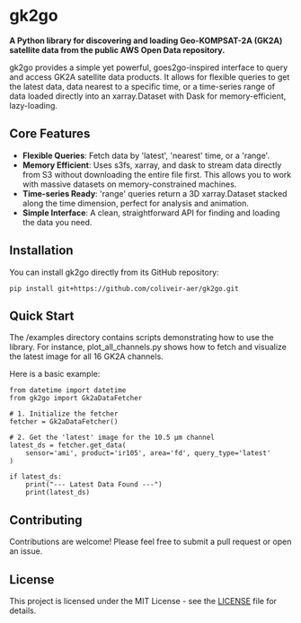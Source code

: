 # **gk2go**

**A Python library for discovering and loading Geo-KOMPSAT-2A (GK2A) satellite data from the public AWS Open Data repository.**

gk2go provides a simple yet powerful, goes2go-inspired interface to query and access GK2A satellite data products. It allows for flexible queries to get the latest data, data nearest to a specific time, or a time-series range of data loaded directly into an xarray.Dataset with Dask for memory-efficient, lazy-loading.

## **Core Features**

* **Flexible Queries**: Fetch data by 'latest', 'nearest' time, or a 'range'.  
* **Memory Efficient**: Uses s3fs, xarray, and dask to stream data directly from S3 without downloading the entire file first. This allows you to work with massive datasets on memory-constrained machines.  
* **Time-series Ready**: 'range' queries return a 3D xarray.Dataset stacked along the time dimension, perfect for analysis and animation.  
* **Simple Interface**: A clean, straightforward API for finding and loading the data you need.

## **Installation**

You can install gk2go directly from its GitHub repository:

    pip install git+https://github.com/coliveir-aer/gk2go.git

## **Quick Start**

The /examples directory contains scripts demonstrating how to use the library. For instance, plot\_all\_channels.py shows how to fetch and visualize the latest image for all 16 GK2A channels.

Here is a basic example:

```
from datetime import datetime  
from gk2go import Gk2aDataFetcher

# 1. Initialize the fetcher  
fetcher = Gk2aDataFetcher()

# 2. Get the 'latest' image for the 10.5 µm channel  
latest_ds = fetcher.get_data(  
    sensor='ami', product='ir105', area='fd', query_type='latest'  
)

if latest_ds:  
    print("--- Latest Data Found ---")  
    print(latest_ds)
```

## **Contributing**

Contributions are welcome\! Please feel free to submit a pull request or open an issue.

## **License**

This project is licensed under the MIT License \- see the [LICENSE](http://docs.google.com/LICENSE) file for details.
